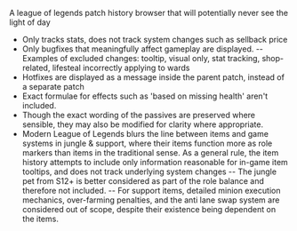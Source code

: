 A league of legends patch history browser that will potentially never see the light of day

- Only tracks stats, does not track system changes such as sellback price
- Only bugfixes that meaningfully affect gameplay are displayed.
  -- Examples of excluded changes: tooltip, visual only, stat tracking, shop-related, lifesteal incorrectly applying to wards
- Hotfixes are displayed as a message inside the parent patch, instead of a separate patch
- Exact formulae for effects such as 'based on missing health' aren't included.
- Though the exact wording of the passives are preserved where sensible, they may also be modified for clarity where appropriate.
- Modern League of Legends blurs the line between items and game systems in jungle & support, where their items function more as role markers than items in the traditional sense. As a general rule, the item history attempts to include only information reasonable for in-game item tooltips, and does not track underlying system changes
  -- The jungle pet from S12+ is better considered as part of the role balance and therefore not included.
  -- For support items, detailed minion execution mechanics, over-farming penalties, and the anti lane swap system are considered out of scope, despite their existence being dependent on the items.
